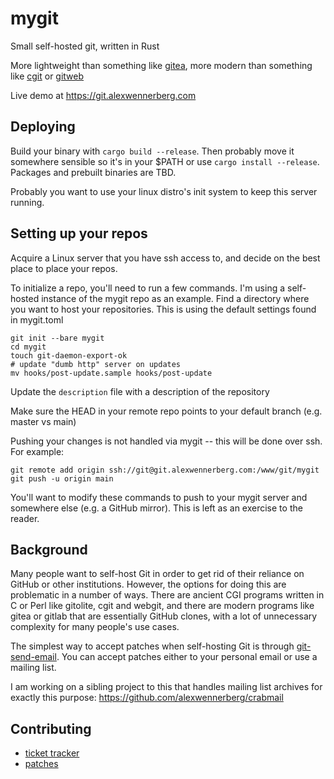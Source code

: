 # mygit
Small self-hosted git, written in Rust

More lightweight than something like [gitea](https://gitea.io/en-us/), more modern than something like [cgit](https://git.zx2c4.com/cgit/) or [gitweb](https://git-scm.com/book/en/v2/Git-on-the-Server-GitWeb)

Live demo at https://git.alexwennerberg.com

## Deploying
Build your binary with `cargo build --release`. Then probably move it somewhere sensible so it's in your $PATH or use `cargo install --release`. Packages and prebuilt binaries are TBD.

Probably you want to use your linux distro's init system to keep this server running.

## Setting up your repos

Acquire a Linux server that you have ssh access to, and decide on the best place to place your repos.

To initialize a repo, you'll need to run a few commands. I'm using a self-hosted instance of the mygit repo as an example. Find a directory where you want to host your repositories. This is using the default settings found in mygit.toml
```
git init --bare mygit
cd mygit
touch git-daemon-export-ok
# update "dumb http" server on updates
mv hooks/post-update.sample hooks/post-update
```
Update the `description` file with a description of the repository

Make sure the HEAD in your remote repo points to your default branch (e.g. master vs main)

Pushing your changes is not handled via mygit -- this will be done over ssh. For example:

```
git remote add origin ssh://git@git.alexwennerberg.com:/www/git/mygit
git push -u origin main
```

You'll want to modify these commands to push to your mygit server and somewhere else (e.g. a GitHub mirror). This is left as an exercise to the reader.

## Background
Many people want to self-host Git in order to get rid of their reliance on GitHub or other institutions. However, the options for doing this are problematic in a number of ways. There are ancient CGI programs written in C or Perl like gitolite, cgit and webgit, and there are modern programs like gitea or gitlab that are essentially GitHub clones, with a lot of unnecessary complexity for many people's use cases.

The simplest way to accept patches when self-hosting Git is through [git-send-email](https://git-scm.com/docs/git-send-email). You can accept patches either to your personal email or use a mailing list. 

I am working on a sibling project to this that handles mailing list archives for exactly this purpose:
https://github.com/alexwennerberg/crabmail

## Contributing
* [ticket tracker](https://todo.sr.ht/~aw/mygit)
* [patches](https://lists.sr.ht/~aw/patches)
